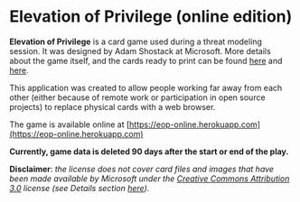 # Elevation of Privilege (online edition)

**Elevation of Privilege** is a card game used during a threat modeling session. It was designed by Adam Shostack at Microsoft. More details about the game itself, and the cards ready to print can be found [here](https://www.microsoft.com/en-us/download/details.aspx?id=20303) and [here](https://github.com/adamshostack/eop).

This application was created to allow people working far away from each other (either because of remote work or participation in open source projects) to replace physical cards with a web browser.

The game is available online at [https://eop-online.herokuapp.com](https://eop-online.herokuapp.com)

**Currently, game data is deleted 90 days after the start or end of the play.**

**Disclaimer**: _the license does not cover card files and images that have been made available by Microsoft under the [Creative Commons Attribution 3.0](http://creativecommons.org/licenses/by/3.0/us/) license (see Details section [here](https://www.microsoft.com/en-us/download/details.aspx?id=20303))._
